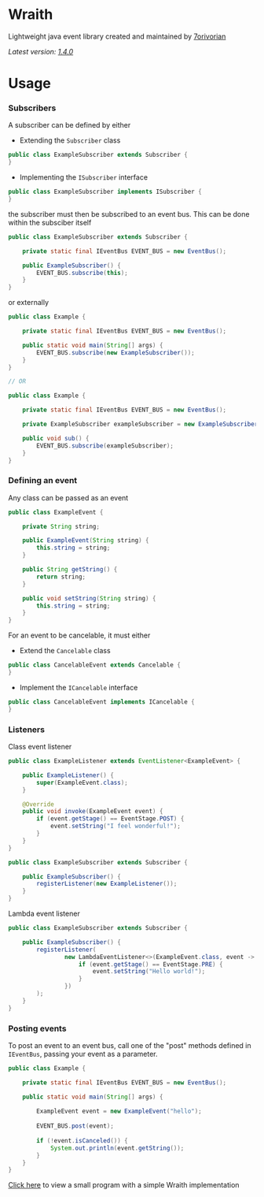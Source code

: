 # Wraith

Lightweight java event library created and maintained by [7orivorian](https://github.com/7orivorian)

_Latest version: [1.4.0](https://github.com/7orivorian/WraithLib/releases/tag/v1.4.0)_

# Usage

### Subscribers

A subscriber can be defined by either

* Extending the `Subscriber` class

```java
public class ExampleSubscriber extends Subscriber {
}
```

* Implementing the `ISubscriber` interface

```java
public class ExampleSubscriber implements ISubscriber {
}
```

the subscriber must then be subscribed to an event bus. This can be done within the subsciber itself

```java
public class ExampleSubscriber extends Subscriber {

    private static final IEventBus EVENT_BUS = new EventBus();

    public ExampleSubscriber() {
        EVENT_BUS.subscribe(this);
    }
}
```

or externally

```java
public class Example {

    private static final IEventBus EVENT_BUS = new EventBus();

    public static void main(String[] args) {
        EVENT_BUS.subscribe(new ExampleSubscriber());
    }
}

// OR

public class Example {

    private static final IEventBus EVENT_BUS = new EventBus();

    private ExampleSubscriber exampleSubscriber = new ExampleSubscriber();

    public void sub() {
        EVENT_BUS.subscribe(exampleSubscriber);
    }
}
```

### Defining an event

Any class can be passed as an event

```java
public class ExampleEvent {

    private String string;

    public ExampleEvent(String string) {
        this.string = string;
    }

    public String getString() {
        return string;
    }

    public void setString(String string) {
        this.string = string;
    }
}
```

For an event to be cancelable, it must either

* Extend the `Cancelable` class

```java
public class CancelableEvent extends Cancelable {
}
```

* Implement the `ICancelable` interface

```java
public class CancelableEvent implements ICancelable {
}
```

### Listeners

Class event listener

```java
public class ExampleListener extends EventListener<ExampleEvent> {

    public ExampleListener() {
        super(ExampleEvent.class);
    }

    @Override
    public void invoke(ExampleEvent event) {
        if (event.getStage() == EventStage.POST) {
            event.setString("I feel wonderful!");
        }
    }
}

public class ExampleSubscriber extends Subscriber {

    public ExampleSubscriber() {
        registerListener(new ExampleListener());
    }
}
```

Lambda event listener

```java
public class ExampleSubscriber extends Subscriber {

    public ExampleSubscriber() {
        registerListener(
                new LambdaEventListener<>(ExampleEvent.class, event -> {
                    if (event.getStage() == EventStage.PRE) {
                        event.setString("Hello world!");
                    }
                })
        );
    }
}
```

### Posting events

To post an event to an event bus, call one of the "post" methods defined in `IEventBus`, passing your event as a parameter.

```java
public class Example {

    private static final IEventBus EVENT_BUS = new EventBus();

    public static void main(String[] args) {
        
        ExampleEvent event = new ExampleEvent("hello");
        
        EVENT_BUS.post(event);
        
        if (!event.isCanceled()) {
            System.out.println(event.getString());
        }
    }
}
```

[Click here](src/example/java/me/tori/example) to view a small program with a simple Wraith implementation